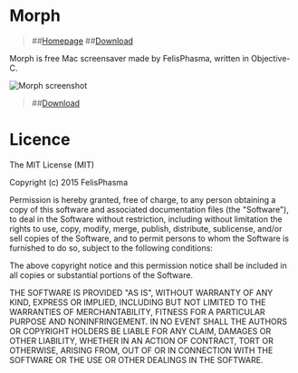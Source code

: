 # Morph
> ##[Homepage](http://felisphasma.github.io/Morph)
> ##[Download](https://github.com/FelisPhasma/Morph/blob/master/Morph.saver.zip?raw=true)

Morph is free Mac screensaver made by FelisPhasma, written in Objective-C.

![Morph screenshot](http://felisphasma.github.io/files/MorphDemoA.png "Morph screenshot")

> ##[Download](https://github.com/FelisPhasma/Morph/blob/master/Morph.saver.zip?raw=true)

# Licence
The MIT License (MIT)

Copyright (c) 2015 FelisPhasma

Permission is hereby granted, free of charge, to any person obtaining a copy
of this software and associated documentation files (the "Software"), to deal
in the Software without restriction, including without limitation the rights
to use, copy, modify, merge, publish, distribute, sublicense, and/or sell
copies of the Software, and to permit persons to whom the Software is
furnished to do so, subject to the following conditions:

The above copyright notice and this permission notice shall be included in all
copies or substantial portions of the Software.

THE SOFTWARE IS PROVIDED "AS IS", WITHOUT WARRANTY OF ANY KIND, EXPRESS OR
IMPLIED, INCLUDING BUT NOT LIMITED TO THE WARRANTIES OF MERCHANTABILITY,
FITNESS FOR A PARTICULAR PURPOSE AND NONINFRINGEMENT. IN NO EVENT SHALL THE
AUTHORS OR COPYRIGHT HOLDERS BE LIABLE FOR ANY CLAIM, DAMAGES OR OTHER
LIABILITY, WHETHER IN AN ACTION OF CONTRACT, TORT OR OTHERWISE, ARISING FROM,
OUT OF OR IN CONNECTION WITH THE SOFTWARE OR THE USE OR OTHER DEALINGS IN THE
SOFTWARE.
